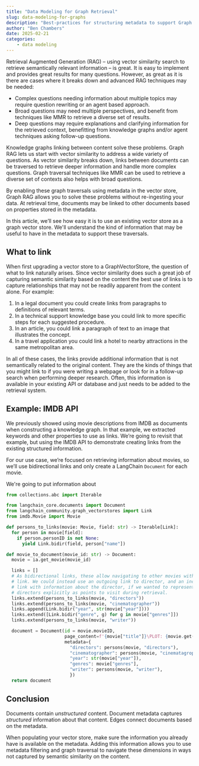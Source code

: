 ```yaml
---
title: "Data Modeling for Graph Retrieval"
slug: data-modeling-for-graphs
description: "Best-practices for structuring metadata to support Graph Retrieval."
author: "Ben Chambers"
date: 2025-02-21
categories:
    - data modeling
---
```


Retrieval Augmented Generation (RAG) – using vector similarity search to
retrieve semantically relevant information – is great. It is easy to implement
and provides great results for many questions. However, as great as it is there
are cases where it breaks down and advanced RAG techniques may be needed:
* Complex questions needing information about multiple topics may require question rewriting or an agent based approach.
* Broad questions may need multiple perspectives, and benefit from techniques like MMR to retrieve a diverse set of results.
* Deep questions may require explanations and clarifying information for the retrieved context, benefitting from knowledge graphs and/or agent techniques asking follow-up questions.

Knowledge graphs linking between content solve these problems. Graph RAG lets
us start with vector similarity to address a wide variety of questions. As
vector similarity breaks down, links between documents can be traversed to
retrieve deeper information and handle more complex questions. Graph traversal
techniques like MMR can be used to retrieve a diverse set of contexts also helps
with broad questions.

By enabling these graph traversals using metadata in the vector store, Graph RAG allows you to solve these problems without re-ingesting your data. At retrieval time, documents may be linked to other documents based on properties stored in the metadata.

In this article, we’ll see how easy it is to use an existing vector store as a graph vector store. We'll understand the kind of information that may be useful to have in the metadata to support these traversals.

## What to link
When first upgrading a vector store to a GraphVectorStore, the question of what to link naturally arises. Since vector similarity does such a great job of capturing semantic similarity based on the content the best use of links is to capture relationships that may not be readily apparent from the content alone. For example:

1. In a legal document you could create links from paragraphs to definitions of relevant terms.
1. In a technical support knowledge base you could link to more specific steps for each suggested procedure.
1. In an article, you could link a paragraph of text to an image that illustrates the concept.
1. In a travel application you could link a hotel to nearby attractions in the same metropolitan area.

In all of these cases, the links provide additional information that is not semantically related to the original content. They are the kinds of things that you might link to if you were writing a webpage or look for in a follow-up search when performing deeper research. Often, this information is available in your existing API or database and just needs to be added to the retrieval system.

## Example: IMDB API

We previously showed using movie descriptions from IMDB as documents when
constructing a knowledge graph. In that example, we extracted keywords and other
properties to use as links. We’re going to revisit that example, but using the
IMDB API to demonstrate creating links from the existing structured information.

For our use case, we’re focused on retrieving information about movies, so we’ll
use bidirectional links and only create a LangChain `Document` for each movie.

We're going to put information about 

```python
from collections.abc import Iterable

from langchain_core.documents import Document
from langchain_community.graph_vectorstores import Link
from imdb.Movie import Movie

def persons_to_links(movie: Movie, field: str) -> Iterable[Link]:
  for person in movie[field]:
    if person.personID is not None:
      yield Link.bidir(field, person["name"])

def movie_to_document(movie_id: str) -> Document:
  movie = ia.get_movie(movie_id)

  links = []
  # As bidirectional links, these allow navigating to other movies with the same
  # link. We could instead use an outgoing link to director, and an incoming
  # link with information about the director, if we wanted to represent
  # directors explicitly as points to visit during retrieval.
  links.extend(persons_to_links(movie, "directors"))
  links.extend(persons_to_links(movie, "cinematographer"))
  links.append(Link.bidir("year", str(movie["year"])))
  links.extend([Link.bidir("genre", g) for g in movie["genres"]])
  links.extend(persons_to_links(movie, "writer"))

  document = Document(id = movie.movieID,
                      page_content=f'{movie["title"]}\PLOT: {movie.get("plot outline") or movie.get("plot")}',
                      metadata={ 
                        "directors": persons(movie, "directors"),
                        "cinematographer": persons(movie, "cinematagropher"),
                        "year": str(movie["year"]),
                        "genres": movie["genres"],
                        "writer": persons(movie, "writer"),
                        })
  return document
```

## Conclusion

Documents contain _unstructured_ content. Document metadata captures
_structured_ information about that content. Edges connect documents based on
the metadata.

When populating your vector store, make sure the information you already have is
available on the metadata. Adding this information allows you to use metadata
filtering and graph traversal to navigate these dimensions in ways not captured
by semantic similarity on the content.
